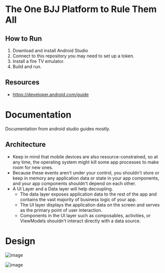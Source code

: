 # The One BJJ Platform to Rule Them All

## How to Run
1. Download and install Android Studio
2. Connect to this repository you may need to set up a token. 
3. Install a fire TV emulator. 
4. Build and run. 


## Resources
 - https://developer.android.com/guide

# Documentation 
Documentation from android studio guides mostly. 

## Architecture 
- Keep in mind that mobile devices are also resource-constrained, so at any time, the operating system might kill some app processes to make room for new ones.
- Because these events aren't under your control, you shouldn't store or keep in memory any application data or state in your app components, and your app components shouldn't depend on each other.
- A UI Layer and a Data layer will help decoupling. 
  - The data layer exposes application data to the rest of the app and contains the vast majority of business logic of your app.
  - The UI layer displays the application data on the screen and serves as the primary point of user interaction.
  - Components in the UI layer such as composables, activities, or ViewModels shouldn't interact directly with a data source.

# Design

 ![image](https://user-images.githubusercontent.com/62453991/197089671-655d19bc-a6c4-4edb-ab8a-770927b6b46f.png)

![image](https://user-images.githubusercontent.com/62453991/197089708-42c92e18-d9ec-4a9b-b4e9-6e83683bf9f7.png)
